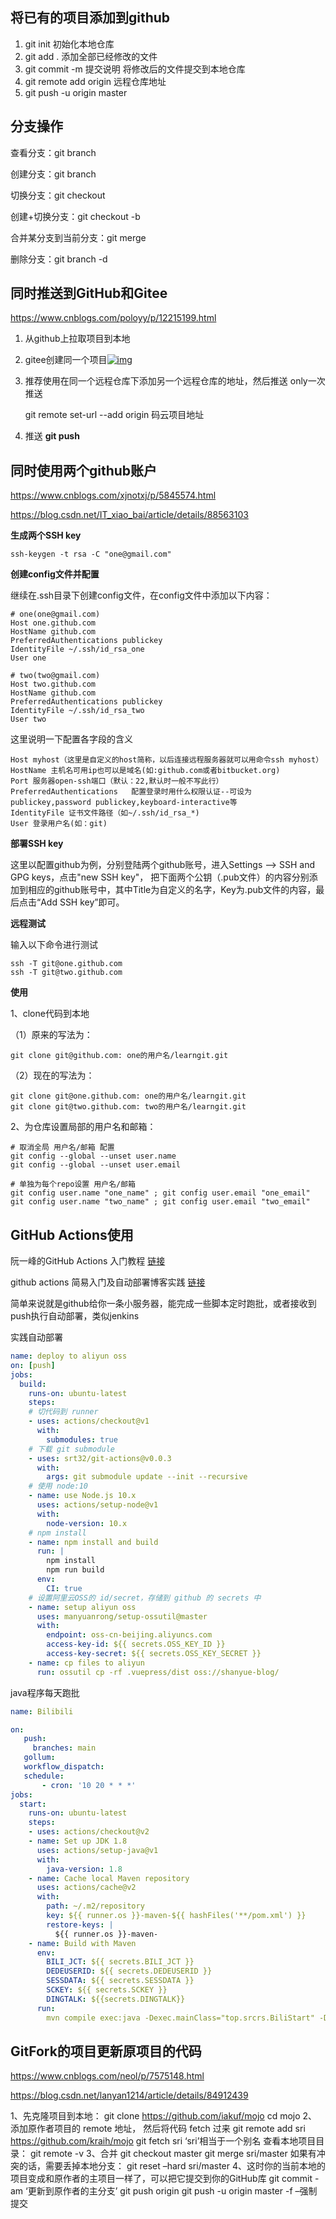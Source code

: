## 将已有的项目添加到github

1. git init 初始化本地仓库
2. git add .   添加全部已经修改的文件
3. git commit -m 提交说明      将修改后的文件提交到本地仓库
4. git remote add origin 远程仓库地址
5. git push -u origin master



## 分支操作

查看分支：git branch

创建分支：git branch <name>

切换分支：git checkout <name>

创建+切换分支：git checkout -b <name>

合并某分支到当前分支：git merge <name>

删除分支：git branch -d <name>





## 同时推送到GitHub和Gitee

https://www.cnblogs.com/poloyy/p/12215199.html

1. 从github上拉取项目到本地
2. gitee创建同一个项目[![img](https://img2018.cnblogs.com/i-beta/1896874/202001/1896874-20200119171043102-666253483.png)](https://img2018.cnblogs.com/i-beta/1896874/202001/1896874-20200119171043102-666253483.png)

3. 推荐使用在同一个远程仓库下添加另一个远程仓库的地址，然后推送 only一次推送 

   git remote set-url --add origin 码云项目地址 

4. 推送 **git push** 



## 同时使用两个github账户

https://www.cnblogs.com/xjnotxj/p/5845574.html

https://blog.csdn.net/IT_xiao_bai/article/details/88563103

**生成两个SSH key**

`ssh-keygen -t rsa -C "one@gmail.com"`

**创建config文件并配置**

继续在.ssh目录下创建config文件，在config文件中添加以下内容：

```
# one(one@gmail.com)
Host one.github.com
HostName github.com
PreferredAuthentications publickey
IdentityFile ~/.ssh/id_rsa_one
User one
    
# two(two@gmail.com)
Host two.github.com
HostName github.com
PreferredAuthentications publickey
IdentityFile ~/.ssh/id_rsa_two
User two
```

这里说明一下配置各字段的含义

```
Host myhost（这里是自定义的host简称，以后连接远程服务器就可以用命令ssh myhost）
HostName 主机名可用ip也可以是域名(如:github.com或者bitbucket.org)
Port 服务器open-ssh端口（默认：22,默认时一般不写此行）
PreferredAuthentications   配置登录时用什么权限认证--可设为publickey,password publickey,keyboard-interactive等
IdentityFile 证书文件路径（如~/.ssh/id_rsa_*)
User 登录用户名(如：git)
```

**部署SSH key**

这里以配置github为例，分别登陆两个github账号，进入Settings –> SSH and GPG keys，点击"new SSH key"， 把下面两个公钥（.pub文件）的内容分别添加到相应的github账号中，其中Title为自定义的名字，Key为.pub文件的内容，最后点击“Add SSH key”即可。

**远程测试**

输入以下命令进行测试

```shell
ssh -T git@one.github.com
ssh -T git@two.github.com
```

**使用**

1、clone代码到本地

（1）原来的写法为：

```shell
git clone git@github.com: one的用户名/learngit.git
```

（2）现在的写法为：

```shell
git clone git@one.github.com: one的用户名/learngit.git
git clone git@two.github.com: two的用户名/learngit.git
```

2、为仓库设置局部的用户名和邮箱：

```shell
# 取消全局 用户名/邮箱 配置
git config --global --unset user.name
git config --global --unset user.email
    
# 单独为每个repo设置 用户名/邮箱
git config user.name "one_name" ; git config user.email "one_email"
git config user.name "two_name" ; git config user.email "two_email"
```



## GitHub Actions使用

阮一峰的GitHub Actions 入门教程 [链接](http://www.ruanyifeng.com/blog/2019/09/getting-started-with-github-actions.html)

github actions 简易入门及自动部署博客实践 [链接](https://zhuanlan.zhihu.com/p/93829286)



简单来说就是github给你一条小服务器，能完成一些脚本定时跑批，或者接收到push执行自动部署，类似jenkins

实践自动部署

```yaml
name: deploy to aliyun oss
on: [push]
jobs:
  build:
    runs-on: ubuntu-latest
    steps:
    # 切代码到 runner
    - uses: actions/checkout@v1
      with:
        submodules: true
    # 下载 git submodule
    - uses: srt32/git-actions@v0.0.3
      with:
        args: git submodule update --init --recursive
    # 使用 node:10
    - name: use Node.js 10.x
      uses: actions/setup-node@v1
      with:
        node-version: 10.x
    # npm install
    - name: npm install and build
      run: |
        npm install
        npm run build
      env:
        CI: true
    # 设置阿里云OSS的 id/secret，存储到 github 的 secrets 中
    - name: setup aliyun oss
      uses: manyuanrong/setup-ossutil@master
      with:
        endpoint: oss-cn-beijing.aliyuncs.com
        access-key-id: ${{ secrets.OSS_KEY_ID }}
        access-key-secret: ${{ secrets.OSS_KEY_SECRET }}
    - name: cp files to aliyun
      run: ossutil cp -rf .vuepress/dist oss://shanyue-blog/
```

java程序每天跑批

```yaml
name: Bilibili

on:
   push:
     branches: main
   gollum:
   workflow_dispatch:
   schedule:
       - cron: '10 20 * * *'
jobs:
  start:
    runs-on: ubuntu-latest
    steps:
    - uses: actions/checkout@v2
    - name: Set up JDK 1.8
      uses: actions/setup-java@v1
      with:
        java-version: 1.8
    - name: Cache local Maven repository
      uses: actions/cache@v2
      with:
        path: ~/.m2/repository
        key: ${{ runner.os }}-maven-${{ hashFiles('**/pom.xml') }}
        restore-keys: |
          ${{ runner.os }}-maven-
    - name: Build with Maven
      env:
        BILI_JCT: ${{ secrets.BILI_JCT }}
        DEDEUSERID: ${{ secrets.DEDEUSERID }}
        SESSDATA: ${{ secrets.SESSDATA }}
        SCKEY: ${{ secrets.SCKEY }}
        DINGTALK: ${{secrets.DINGTALK}}
      run:
        mvn compile exec:java -Dexec.mainClass="top.srcrs.BiliStart" -Dexec.args="${BILI_JCT} ${SESSDATA} ${DEDEUSERID} ${SCKEY} ${DINGTALK}"
```



## GitFork的项目更新原项目的代码

https://www.cnblogs.com/neol/p/7575148.html

https://blog.csdn.net/lanyan1214/article/details/84912439

1、先克隆项目到本地： 
git clone https://github.com/iakuf/mojo 
cd mojo 
2、添加原作者项目的 remote 地址， 然后将代码 fetch 过来 
git remote add sri https://github.com/kraih/mojo 
git fetch sri 
‘sri’相当于一个别名 
查看本地项目目录： git remote -v 
3、合并 
git checkout master 
git merge sri/master 
如果有冲突的话，需要丢掉本地分支： 
git reset –hard sri/master 
4、这时你的当前本地的项目变成和原作者的主项目一样了，可以把它提交到你的GitHub库 
git commit -am ‘更新到原作者的主分支’ 
git push origin 
git push -u origin master -f –强制提交